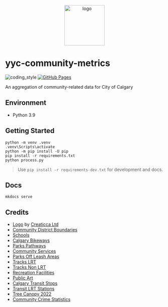<div align="center">
    <img src="https://cdn2.iconfinder.com/data/icons/round-varieties/60/Rounded_-_High_Ultra_Colour02_-_Maps-512.png" alt="logo" height="128">
</div>

# yyc-community-metrics

![coding_style](https://img.shields.io/badge/code%20style-black-000000.svg)
[![GitHub Pages](https://github.com/zehengl/yyc-community-metrics/actions/workflows/gh-deploy.yml/badge.svg)](https://github.com/zehengl/yyc-community-metrics/actions/workflows/gh-deploy.yml)

An aggregation of community-related data for City of Calgary

## Environment

- Python 3.9

## Getting Started

    python -m venv .venv
    .venv\Scripts\activate
    python -m pip install -U pip
    pip install -r requirements.txt
    python process.py

> Use `pip install -r requirements-dev.txt` for development and docs.

## Docs

    mkdocs serve

## Credits

- [Logo][1] by [Creaticca Ltd][2]
- [Community District Boundaries][3]
- [Schools][4]
- [Calgary Bikeways][5]
- [Parks Pathways][6]
- [Community Services][7]
- [Parks Off Leash Areas][8]
- [Tracks LRT][9]
- [Tracks Non LRT][10]
- [Recreation Facilities][11]
- [Public Art][12]
- [Calgary Transit Stops][13]
- [Transit LRT Stations][14]
- [Tree Canopy 2022][15]
- [Community Crime Statistics][16]

[1]: https://www.iconfinder.com/icons/2250024/direct_directions_map_maps_navigate_mintie_icon
[2]: https://www.iconfinder.com/bendavis
[3]: https://data.calgary.ca/Base-Maps/Community-District-Boundaries/surr-xmvs
[4]: https://data.calgary.ca/Services-and-Amenities/Schools/fd9t-tdn2
[5]: https://data.calgary.ca/Transportation-Transit/Calgary-Bikeways/jjqk-9b73
[6]: https://data.calgary.ca/Recreation-and-Culture/Parks-Pathways/qndb-27qm
[7]: https://data.calgary.ca/Services-and-Amenities/Community-Services/x34e-bcjz
[8]: https://data.calgary.ca/Recreation-and-Culture/Parks-Off-Leash-Areas/enr4-crti
[9]: https://data.calgary.ca/Transportation-Transit/Tracks-LRT/ic67-rkd7
[10]: https://data.calgary.ca/Transportation-Transit/Tracks-Non-LRT/cq6k-mmku
[11]: https://data.calgary.ca/Recreation-and-Culture/Recreation-Facilities/hxfu-6d96
[12]: https://data.calgary.ca/Recreation-and-Culture/Public-Art/2kp2-hsy7
[13]: https://data.calgary.ca/Transportation-Transit/Calgary-Transit-Stops/muzh-c9qc
[14]: https://data.calgary.ca/Transportation-Transit/Transit-LRT-Stations/2axz-xm4q
[15]: https://data.calgary.ca/Environment/Tree-Canopy-2022/mn2n-4z98
[16]: https://data.calgary.ca/Health-and-Safety/Community-Crime-Statistics/78gh-n26t
